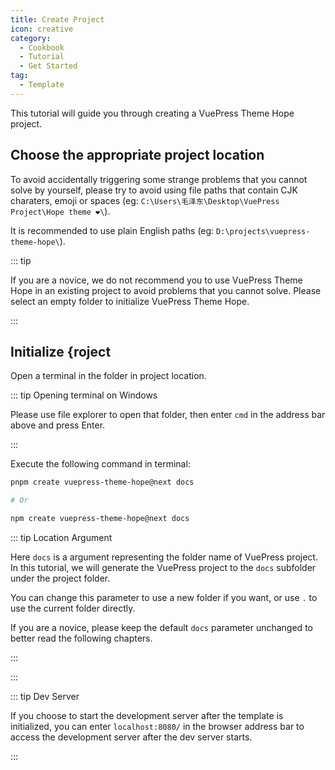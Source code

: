 ```yaml
---
title: Create Project
icon: creative
category:
  - Cookbook
  - Tutorial
  - Get Started
tag:
  - Template
---
```


This tutorial will guide you through creating a VuePress Theme Hope project.

## Choose the appropriate project location

To avoid accidentally triggering some strange problems that you cannot solve by yourself, please try to avoid using file paths that contain CJK charaters, emoji or spaces (eg: `C:\Users\毛泽东\Desktop\VuePress Project\Hope theme ❤️\`).

It is recommended to use plain English paths (eg: `D:\projects\vuepress-theme-hope\`).

::: tip

If you are a novice, we do not recommend you to use VuePress Theme Hope in an existing project to avoid problems that you cannot solve. Please select an empty folder to initialize VuePress Theme Hope.

:::

## Initialize {roject

Open a terminal in the folder in project location.

::: tip Opening terminal on Windows

Please use file explorer to open that folder, then enter `cmd` in the address bar above and press Enter.

:::

Execute the following command in terminal:

```sh
pnpm create vuepress-theme-hope@next docs

# Or

npm create vuepress-theme-hope@next docs
```

::: tip Location Argument

Here `docs` is a argument representing the folder name of VuePress project. In this tutorial, we will generate the VuePress project to the `docs` subfolder under the project folder.

You can change this parameter to use a new folder if you want, or use `.` to use the current folder directly.

If you are a novice, please keep the default `docs` parameter unchanged to better read the following chapters.

:::

:::

::: tip Dev Server

If you choose to start the development server after the template is initialized, you can enter `localhost:8080/` in the browser address bar to access the development server after the dev server starts.

:::
